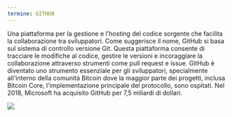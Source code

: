 ```yaml
---
termine: GITHUB
---
```


Una piattaforma per la gestione e l'hosting del codice sorgente che facilita la collaborazione tra sviluppatori. Come suggerisce il nome, GitHub si basa sul sistema di controllo versione Git. Questa piattaforma consente di tracciare le modifiche al codice, gestire le versioni e incoraggiare la collaborazione attraverso strumenti come pull request e issue. GitHub è diventato uno strumento essenziale per gli sviluppatori, specialmente all'interno della comunità Bitcoin dove la maggior parte dei progetti, inclusa Bitcoin Core, l'implementazione principale del protocollo, sono ospitati. Nel 2018, Microsoft ha acquisito GitHub per 7,5 miliardi di dollari.

![](../../dictionnaire/assets/46.png)